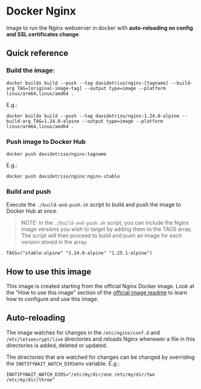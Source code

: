 # Docker Nginx

Image to run the Nginx webserver in docker with **auto-reloading on config and SSL certificates change**.

## Quick reference

### Build the image:

```
docker buildx build --push --tag davidetriso/nginx:[tagname] --build-arg TAG=[original-image-tag] --output type=image --platform linux/arm64,linux/amd64 .
```

E.g.:

```
docker buildx build --push --tag davidetriso/nginx:1.24.0-alpine --build-arg TAG=1.24.0-alpine --output type=image --platform linux/arm64,linux/amd64 .

```

### Push image to Docker Hub

```
docker push davidetriso/nginx:tagname
```

E.g.:

```
docker push davidetriso/nginx:nginx-stable
```

###  Build and push

Execute the `./build-and-push.sh` script to build and push the image to Docker Hub at once.

> NOTE: In the `./build-and-push.sh` script, you can include the Nginx image versions you wish to target by adding them to the TAGS array. The script will then proceed to build and push an image for each version stored in the array.

```
TAGS=("stable-alpine" "1.24.0-alpine" "1.25.1-alpine")
```

## How to use this image

This image is created starting from the official Nginx Docker image. Look at the "How to use this image" section of the [official image readme](https://hub.docker.com/_/nginx) to learn how to configure and use this image.

## Auto-reloading

The image watches for changes in the `/etc/nginx/conf.d` and `/etc/letsencrypt/live` directories and reloads Nginx whenewer a file in this directories is added, deleted or updated.

The directories that are watched for changes can be changed by overriding the `INOTIFYWAIT_WATCH_DIRS`env variable. E.g.: 

```
INOTIFYWAIT_WATCH_DIRS="/etc/my/dir/one /etc/my/dir/two /etc/my/dir/three"
```
